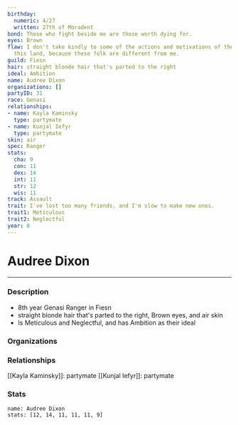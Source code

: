 ```yaml
---
birthday:
  numeric: 4/27
  written: 27th of Moradent
bond: Those who fight beside me are those worth dying for.
eyes: Brown
flaw: I don't take kindly to some of the actions and motivations of the people of
  this land, because these folk are different from me.
guild: Fiesn
hair: straight blonde hair that's parted to the right
ideal: Ambition
name: Audree Dixon
organizations: []
partyID: 31
race: Genasi
relationships:
- name: Kayla Kaminsky
  type: partymate
- name: Kunjal Iefyr
  type: partymate
skin: air
spec: Ranger
stats:
  cha: 9
  con: 11
  dex: 14
  int: 11
  str: 12
  wis: 11
track: Assault
trait: I've lost too many friends, and I'm slow to make new ones.
trait1: Meticulous
trait2: Neglectful
year: 8
---
```

# Audree Dixon
---
### Description
- 8th year Genasi Ranger in Fiesn
- straight blonde hair that's parted to the right, Brown eyes, and air skin
- Is Meticulous and Neglectful, and has Ambition as their ideal

### Organizations
### Relationships
[[Kayla Kaminsky]]: partymate
[[Kunjal Iefyr]]: partymate
### Stats
```statblock
name: Audree Dixon
stats: [12, 14, 11, 11, 11, 9]
```